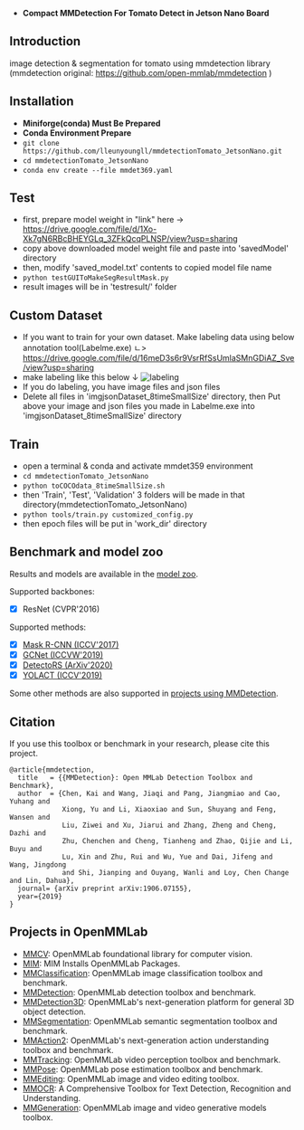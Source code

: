 - **Compact MMDetection For Tomato Detect in Jetson Nano Board**

## Introduction

image detection & segmentation for tomato using mmdetection library (mmdetection original: https://github.com/open-mmlab/mmdetection )



## Installation

- **Miniforge(conda) Must Be Prepared**
- **Conda Environment Prepare**
- ```git clone https://github.com/lleunyoungll/mmdetectionTomato_JetsonNano.git```
- ```cd mmdetectionTomato_JetsonNano ```
- ```conda env create --file mmdet369.yaml```



## Test

- first, prepare model weight in "link" here -> https://drive.google.com/file/d/1Xo-Xk7gN6RBcBHEYGLq_3ZFkQcqPLNSP/view?usp=sharing
- copy above downloaded model weight file and paste into 'savedModel' directory
- then, modify 'saved_model.txt' contents to copied model file name
- ```python testGUIToMakeSegResultMask.py```
- result images will be in 'testresult/' folder



## Custom Dataset

- If you want to train for your own dataset. Make labeling data using below annotation tool(Labelme.exe)
  ㄴ> https://drive.google.com/file/d/16meD3s6r9VsrRfSsUmlaSMnGDiAZ_Sve/view?usp=sharing
- make labeling like this below ↓
![labeling](https://user-images.githubusercontent.com/98143576/152295166-4c6797c1-36e3-488a-9ca7-b46204abbce2.gif)
- If you do labeling, you have image files and json files
- Delete all files in 'imgjsonDataset_8timeSmallSize' directory, then Put above your image and json files you made in Labelme.exe into 'imgjsonDataset_8timeSmallSize' directory


## Train

- open a terminal & conda and activate mmdet359 environment
- ```cd mmdetectionTomato_JetsonNano```
- ```python toCOCOdata_8timeSmallSize.sh```
- then 'Train', 'Test', 'Validation' 3 folders will be made in that directory(mmdetectionTomato_JetsonNano)
- ```python tools/train.py customized_config.py```
- then epoch files will be put in 'work_dir' directory


## Benchmark and model zoo

Results and models are available in the [model zoo](docs/model_zoo.md).

Supported backbones:

- [x] ResNet (CVPR'2016)

Supported methods:

- [x] [Mask R-CNN (ICCV'2017)](configs/mask_rcnn)
- [x] [GCNet (ICCVW'2019)](configs/gcnet/README.md)
- [x] [DetectoRS (ArXiv'2020)](configs/detectors/README.md)
- [x] [YOLACT (ICCV'2019)](configs/yolact/README.md)

Some other methods are also supported in [projects using MMDetection](./docs/projects.md).



## Citation

If you use this toolbox or benchmark in your research, please cite this project.

```
@article{mmdetection,
  title   = {{MMDetection}: Open MMLab Detection Toolbox and Benchmark},
  author  = {Chen, Kai and Wang, Jiaqi and Pang, Jiangmiao and Cao, Yuhang and
             Xiong, Yu and Li, Xiaoxiao and Sun, Shuyang and Feng, Wansen and
             Liu, Ziwei and Xu, Jiarui and Zhang, Zheng and Cheng, Dazhi and
             Zhu, Chenchen and Cheng, Tianheng and Zhao, Qijie and Li, Buyu and
             Lu, Xin and Zhu, Rui and Wu, Yue and Dai, Jifeng and Wang, Jingdong
             and Shi, Jianping and Ouyang, Wanli and Loy, Chen Change and Lin, Dahua},
  journal= {arXiv preprint arXiv:1906.07155},
  year={2019}
}
```



## Projects in OpenMMLab

- [MMCV](https://github.com/open-mmlab/mmcv): OpenMMLab foundational library for computer vision.
- [MIM](https://github.com/open-mmlab/mim): MIM Installs OpenMMLab Packages.
- [MMClassification](https://github.com/open-mmlab/mmclassification): OpenMMLab image classification toolbox and benchmark.
- [MMDetection](https://github.com/open-mmlab/mmdetection): OpenMMLab detection toolbox and benchmark.
- [MMDetection3D](https://github.com/open-mmlab/mmdetection3d): OpenMMLab's next-generation platform for general 3D object detection.
- [MMSegmentation](https://github.com/open-mmlab/mmsegmentation): OpenMMLab semantic segmentation toolbox and benchmark.
- [MMAction2](https://github.com/open-mmlab/mmaction2): OpenMMLab's next-generation action understanding toolbox and benchmark.
- [MMTracking](https://github.com/open-mmlab/mmtracking): OpenMMLab video perception toolbox and benchmark.
- [MMPose](https://github.com/open-mmlab/mmpose): OpenMMLab pose estimation toolbox and benchmark.
- [MMEditing](https://github.com/open-mmlab/mmediting): OpenMMLab image and video editing toolbox.
- [MMOCR](https://github.com/open-mmlab/mmocr): A Comprehensive Toolbox for Text Detection, Recognition and Understanding.
- [MMGeneration](https://github.com/open-mmlab/mmgeneration): OpenMMLab image and video generative models toolbox.
